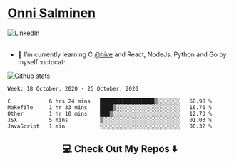 <h1> <a href="https://osalmine.github.io/cv/">Onni Salminen</a></h1>
<a href="https://www.linkedin.com/in/onni-salminen/" target="_blank"><img src="https://img.shields.io/badge/LinkedIn-%230077B5.svg?&style=flat-square&logo=linkedin&logoColor=white" alt="LinkedIn"></a>
<br />
<br />

- 🌱 I’m currently learning C <a href="https://www.hive.fi/en/">@hive</a> and React, NodeJs, Python and Go by myself :octocat:

![Github stats](https://github-readme-stats.vercel.app/api?username=osalmine&count_private=true&show_icons=true&theme=graywhite&hide=issues,stars)

<!--START_SECTION:waka-->
```text
Week: 18 October, 2020 - 25 October, 2020

C            6 hrs 24 mins   █████████████████▒░░░░░░░   68.98 % 
Makefile     1 hr 33 mins    ████▒░░░░░░░░░░░░░░░░░░░░   16.76 % 
Other        1 hr 10 mins    ███▒░░░░░░░░░░░░░░░░░░░░░   12.73 % 
JSX          5 mins          ▒░░░░░░░░░░░░░░░░░░░░░░░░   01.03 % 
JavaScript   1 min           ░░░░░░░░░░░░░░░░░░░░░░░░░   00.32 % 
```
<!--END_SECTION:waka-->

<h2  align="center">💻 Check Out My Repos ⬇️ </h2>
